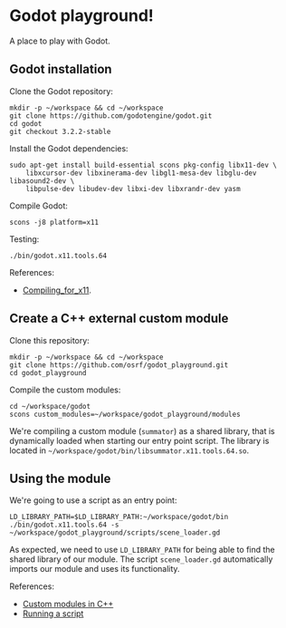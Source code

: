 # Godot playground!
A place to play with Godot.

## Godot installation

Clone the Godot repository:

```
mkdir -p ~/workspace && cd ~/workspace
git clone https://github.com/godotengine/godot.git
cd godot
git checkout 3.2.2-stable
```

Install the Godot dependencies:

```
sudo apt-get install build-essential scons pkg-config libx11-dev \
    libxcursor-dev libxinerama-dev libgl1-mesa-dev libglu-dev libasound2-dev \
    libpulse-dev libudev-dev libxi-dev libxrandr-dev yasm
```

Compile Godot:

```
scons -j8 platform=x11
```

Testing:

```
./bin/godot.x11.tools.64
```

References:
  * [Compiling_for_x11](https://docs.godotengine.org/en/stable/development/compiling/compiling_for_x11.html).

## Create a C++ external custom module

Clone this repository:

```
mkdir -p ~/workspace && cd ~/workspace
git clone https://github.com/osrf/godot_playground.git
cd godot_playground
```

Compile the custom modules:

```
cd ~/workspace/godot
scons custom_modules=~/workspace/godot_playground/modules
```

We're compiling a custom module (`summator`) as a shared library, that is
dynamically loaded when starting our entry point script. The library is located
in `~/workspace/godot/bin/libsummator.x11.tools.64.so`.

## Using the module

We're going to use a script as an entry point:

```
LD_LIBRARY_PATH=$LD_LIBRARY_PATH:~/workspace/godot/bin ./bin/godot.x11.tools.64 -s ~/workspace/godot_playground/scripts/scene_loader.gd
```

As expected, we need to use `LD_LIBRARY_PATH` for being able to find the shared
library of our module. The script `scene_loader.gd` automatically imports our
module and uses its functionality.


References:
  * [Custom modules in C++](https://docs.godotengine.org/en/2.1/development/cpp/custom_modules_in_cpp.html#using-the-module)
  * [Running a script](https://docs.huihoo.com/godotengine/godot-docs/godot/reference/command_line_tutorial.html#running-a-script)
